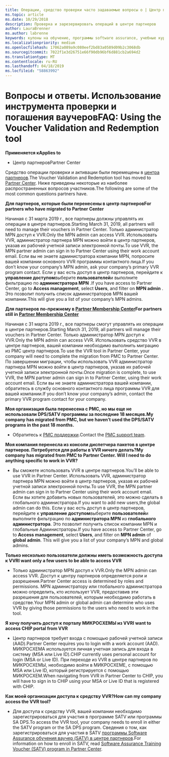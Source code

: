 ```yaml
---
title: Операции, средство проверки часто задаваемые вопросы о | Центр партнеров
ms.topic: article
ms.date: 10/29/2018
description: Проверка и зарезервировать операций в центре партнеров
author: LauraBrenner
ms.author: labrenne
keywords: купоны на обучение, программы software assurance, учебные курсы, проверить операции, операции резервирования
ms.localizationpriority: medium
ms.openlocfilehash: 17062a089a9c080eef2bd83a0589d09b2c3068db
ms.sourcegitcommit: 7022f1e3d26751e66f90db96bf6d881cb2a694d2
ms.translationtype: MT
ms.contentlocale: ru-RU
ms.lasthandoff: 04/18/2019
ms.locfileid: "58863992"
---
```

# <a name="faq-using-the-voucher-validation-and-redemption-tool"></a><span data-ttu-id="7e20b-104">Вопросы и ответы. Использование инструмента проверки и погашения ваучеров</span><span class="sxs-lookup"><span data-stu-id="7e20b-104">FAQ: Using the Voucher Validation and Redemption tool</span></span> 

<span data-ttu-id="7e20b-105">**Применяется к**</span><span class="sxs-lookup"><span data-stu-id="7e20b-105">**Applies to**</span></span>

- <span data-ttu-id="7e20b-106">Центр партнеров</span><span class="sxs-lookup"><span data-stu-id="7e20b-106">Partner Center</span></span>

<span data-ttu-id="7e20b-107">Средство операции проверки и активации были перемещены в [центра партнеров](https://partner.microsoft.com/en-us/pcv/dashboard/overview).</span><span class="sxs-lookup"><span data-stu-id="7e20b-107">The Voucher Validation and Redemption tool has moved to [Partner Center](https://partner.microsoft.com/en-us/pcv/dashboard/overview).</span></span> <span data-ttu-id="7e20b-108">Ниже приведены некоторые из наиболее распространенных вопросов участников.</span><span class="sxs-lookup"><span data-stu-id="7e20b-108">The following are some of the most common questions partners have.</span></span> 

<span data-ttu-id="7e20b-109">**Для партнеров, которые были перенесены в центр партнеров**</span><span class="sxs-lookup"><span data-stu-id="7e20b-109">**For partners who have migrated to Partner Center**</span></span>

 <span data-ttu-id="7e20b-110">Начиная с 31 марта 2019 г., все партнеры должны управлять их операции в центре партнеров.</span><span class="sxs-lookup"><span data-stu-id="7e20b-110">Starting March 31, 2019, all partners will need to manage their vouchers in Partner Center.</span></span> <span data-ttu-id="7e20b-111">Только администратор MPN доступ к VVR.</span><span class="sxs-lookup"><span data-stu-id="7e20b-111">Only the MPN admin can access VVR.</span></span> <span data-ttu-id="7e20b-112">Использовать VVR, администратор партнера MPN можно войти в центр партнеров, указав их рабочей учетной записи электронной почты.</span><span class="sxs-lookup"><span data-stu-id="7e20b-112">To use VVR, the MPN partner admin can sign in to Partner Center using their work account email.</span></span> <span data-ttu-id="7e20b-113">Если вы не знаете администратора компании MPN, попросите вашей компании основного VVR программы контактного лица.</span><span class="sxs-lookup"><span data-stu-id="7e20b-113">If you don’t know your company’s MPN admin, ask your company’s primary VVR program contact.</span></span>  <span data-ttu-id="7e20b-114">Если у вас есть доступ в центр партнеров, перейдите к **управление доступом**выберите **пользователей**и выполните фильтрацию по **администратора MPN** .</span><span class="sxs-lookup"><span data-stu-id="7e20b-114">If you have access to Partner Center, go to **Access management**, select **Users**, and filter on **MPN admin** .</span></span> <span data-ttu-id="7e20b-115">Это позволит получить список администраторов MPN вашей компании.</span><span class="sxs-lookup"><span data-stu-id="7e20b-115">This will give you a list of your company’s MPN admins.</span></span>  

<span data-ttu-id="7e20b-116">**Для партнеров по-прежнему в [Partner Membership Center](https://partner.microsoft.com/)**</span><span class="sxs-lookup"><span data-stu-id="7e20b-116">**For partners still in [Partner Membership Center](https://partner.microsoft.com/)**</span></span>

<span data-ttu-id="7e20b-117">Начиная с 31 марта 2019 г., все партнеры смогут управлять их операции в центре партнеров.</span><span class="sxs-lookup"><span data-stu-id="7e20b-117">Starting March 31, 2019, all partners will manage their vouchers in Partner Center.</span></span> <span data-ttu-id="7e20b-118">Только администратор MPN доступ к VVR.</span><span class="sxs-lookup"><span data-stu-id="7e20b-118">Only the MPN admin can access VVR.</span></span> <span data-ttu-id="7e20b-119">Использовать средство VVR в центре партнеров, вашей компании необходимо выполнить миграцию из PMC центр партнеров.</span><span class="sxs-lookup"><span data-stu-id="7e20b-119">To use the VVR tool in Partner Center, your company will need to complete the migration from PMC to Partner Center.</span></span> <span data-ttu-id="7e20b-120">По завершении миграции, чтобы использовать VVR администратор партнера MPN можно войти в центр партнеров, указав их рабочей учетной записи электронной почты.</span><span class="sxs-lookup"><span data-stu-id="7e20b-120">Once migration is complete, to use VVR, the MPN partner admin can sign in to Partner Center, using their work account email.</span></span> <span data-ttu-id="7e20b-121">Если вы не знаете администратора вашей компании, обратитесь в службу основного контактного лица программы VVR для вашей компании.</span><span class="sxs-lookup"><span data-stu-id="7e20b-121">If you don’t know your company’s admin, contact the primary VVR program contact for your company.</span></span>  


<span data-ttu-id="7e20b-122">**Моя организация была перенесена с PMC, но мы еще не использовали DPS/SATV программы за последние 18 месяцев.**</span><span class="sxs-lookup"><span data-stu-id="7e20b-122">**My company has migrated from PMC, but we haven’t used the DPS/SATV programs in the past 18 months.**</span></span>

- <span data-ttu-id="7e20b-123">Обратитесь к [PMC поддержки](mailto:proghelp@microsoft.com).</span><span class="sxs-lookup"><span data-stu-id="7e20b-123">Contact the [PMC support team](mailto:proghelp@microsoft.com).</span></span> 


<span data-ttu-id="7e20b-124">**Моя компания перенесла из консоли диспетчера пакетов в центре партнеров. Потребуется для работы в VVR ничего делать?**</span><span class="sxs-lookup"><span data-stu-id="7e20b-124">**My company has migrated from PMC to Partner Center. Will I need to do anything specific to work in VVR?**</span></span> 

- <span data-ttu-id="7e20b-125">Вы сможете использовать VVR в центре партнеров.</span><span class="sxs-lookup"><span data-stu-id="7e20b-125">You’ll be able to use VVR in Partner Center.</span></span>  <span data-ttu-id="7e20b-126">Использовать VVR, администратор партнера MPN можно войти в центр партнеров, указав их рабочей учетной записи электронной почты.</span><span class="sxs-lookup"><span data-stu-id="7e20b-126">To use VVR, the MPN partner admin can sign in to Partner Center using their work account email.</span></span> <span data-ttu-id="7e20b-127">Если вы хотите добавить новых пользователей, это можно сделать в глобального администратора.</span><span class="sxs-lookup"><span data-stu-id="7e20b-127">If you want to add new users,the global admin can do this.</span></span> <span data-ttu-id="7e20b-128">Если у вас есть доступ в центр партнеров, перейдите к **управление доступом**выберите **пользователей**и выполните фильтрацию по **администратора MPN** из **глобального администратора**. Это позволит получить список компании MPN и глобальные Администраторы.</span><span class="sxs-lookup"><span data-stu-id="7e20b-128">If you have access to Partner Center, go to **Access management**, select **Users**, and filter on **MPN admin** of **global admin**. This will give you a list of your company’s MPN and global admins.</span></span>  

<span data-ttu-id="7e20b-129">**Только несколько пользователи должны иметь возможность доступа к VVR**</span><span class="sxs-lookup"><span data-stu-id="7e20b-129">**I want only a few users to be able to access VVR**</span></span>

- <span data-ttu-id="7e20b-130">Только администратор MPN доступ к VVR.</span><span class="sxs-lookup"><span data-stu-id="7e20b-130">Only the MPN admin can access VVR.</span></span> <span data-ttu-id="7e20b-131">Доступ к центру партнеров определяется роли и разрешения.</span><span class="sxs-lookup"><span data-stu-id="7e20b-131">Partner Center access is determined by roles and permissions.</span></span> <span data-ttu-id="7e20b-132">MPN администратору или глобального администратора можно определить, кто использует VVR, предоставив эти разрешения для пользователей, которым необходимо работать в средстве.</span><span class="sxs-lookup"><span data-stu-id="7e20b-132">Your MPN admin or global admin can determine who uses VVR by giving those permissions to the users who need to work in the tool.</span></span>

<span data-ttu-id="7e20b-133">**Я хочу получить доступ к порталу МИКРОСХЕМЫ из VVR**</span><span class="sxs-lookup"><span data-stu-id="7e20b-133">**I want to access CHIP portal from VVR**</span></span>

- <span data-ttu-id="7e20b-134">Центр партнеров требует входа с помощью рабочей учетной записи (AAD).</span><span class="sxs-lookup"><span data-stu-id="7e20b-134">Partner Center requires you to login with a work account (AAD).</span></span>  <span data-ttu-id="7e20b-135">МИКРОСХЕМА используется личная учетная запись для входа в систему (MSA или Live ID).</span><span class="sxs-lookup"><span data-stu-id="7e20b-135">CHIP currently uses personal account for login (MSA or Live ID).</span></span>  <span data-ttu-id="7e20b-136">При переходе из VVR в центре партнеров по МИКРОСХЕМЫ, необходимо войти в МИКРОСХЕМЕ, с помощью MSA или Live ID, который регистрируется с помощью МИКРОСХЕМ.</span><span class="sxs-lookup"><span data-stu-id="7e20b-136">When navigating from VVR in Partner Center to CHIP, you will have to sign in to CHIP using your MSA or Live ID that is registered with CHIP.</span></span>

<span data-ttu-id="7e20b-137">**Как моей организации доступа к средству VVR?**</span><span class="sxs-lookup"><span data-stu-id="7e20b-137">**How can my company access the VVR tool?**</span></span>

- <span data-ttu-id="7e20b-138">Для доступа к средству VVR, вашей компании необходимо зарегистрироваться для участия в программе SATV или программы SA DPS.</span><span class="sxs-lookup"><span data-stu-id="7e20b-138">To access the VVR tool, your company needs to enroll in either the SATV program or the SA DPS program.</span></span>
<span data-ttu-id="7e20b-139">Сведения о том, как зарегистрироваться для участия в SATV [программы Software Assurance обучения ваучер (SATV) в центре партнеров](software-assurance-satv.md).</span><span class="sxs-lookup"><span data-stu-id="7e20b-139">For information on how to enroll in SATV, read [Software Assurance Training Voucher (SATV) program in Partner Center](software-assurance-satv.md).</span></span>
 <!--
For information on how to enroll in Software Assurance DPS programs, read [Software Assurance programs in Partner Center](software-assurance-dps.md).-->